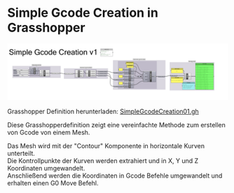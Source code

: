 
# Simple Gcode Creation in Grasshopper 


![Simple Gcode Creation GH Definition](assets/SimpleGcodeCreation.gh.png)


Grasshopper Definition herunterladen: [SimpleGcodeCreation01.gh](https://github.com/robin-gdwl/docs/raw/refs/heads/main/docs/Courses/Explorations_in_CNC/assets/SimpleGcodeCreation01.gh)

Diese Grasshopperdefinition zeigt eine vereinfachte Methode zum erstellen von Gcode von einem Mesh. 

Das Mesh wird mit der "Contour" Komponente in horizontale Kurven unterteilt.  
Die Kontrollpunkte der Kurven werden extrahiert und in X, Y und Z Koordinaten umgewandelt.  
Anschließend werden die Koordinaten in Gcode Befehle umgewandelt und erhalten einen G0 Move Befehl. 


